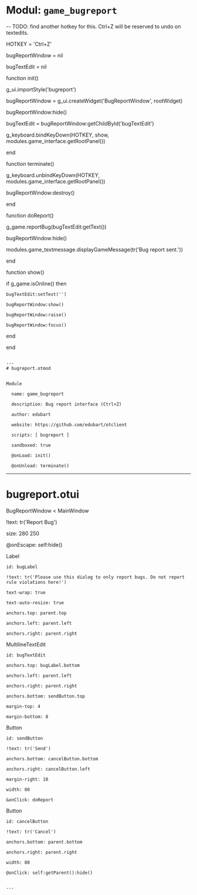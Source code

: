 # Modul: `game_bugreport`


-- TODO: find another hotkey for this. Ctrl+Z will be reserved to undo on textedits.

HOTKEY = 'Ctrl+Z'

bugReportWindow = nil

bugTextEdit = nil

function init()

  g_ui.importStyle('bugreport')

  bugReportWindow = g_ui.createWidget('BugReportWindow', rootWidget)

  bugReportWindow:hide()

  bugTextEdit = bugReportWindow:getChildById('bugTextEdit')

  g_keyboard.bindKeyDown(HOTKEY, show, modules.game_interface.getRootPanel())

end

function terminate()

  g_keyboard.unbindKeyDown(HOTKEY, modules.game_interface.getRootPanel())

  bugReportWindow:destroy()

end

function doReport()

  g_game.reportBug(bugTextEdit:getText())

  bugReportWindow:hide()

  modules.game_textmessage.displayGameMessage(tr('Bug report sent.'))

end

function show()

  if g_game.isOnline() then

    bugTextEdit:setText('')

    bugReportWindow:show()

    bugReportWindow:raise()

    bugReportWindow:focus()

  end

end

```

---
# bugreport.otmod


Module

  name: game_bugreport

  description: Bug report interface (Ctrl+Z)

  author: edubart

  website: https://github.com/edubart/otclient

  scripts: [ bugreport ]

  sandboxed: true

  @onLoad: init()

  @onUnload: terminate()

```

---
# bugreport.otui


BugReportWindow < MainWindow

  !text: tr('Report Bug')

  size: 280 250

  @onEscape: self:hide()

  Label

    id: bugLabel

    !text: tr('Please use this dialog to only report bugs. Do not report rule violations here!')

    text-wrap: true

    text-auto-resize: true

    anchors.top: parent.top

    anchors.left: parent.left

    anchors.right: parent.right

  MultilineTextEdit

    id: bugTextEdit

    anchors.top: bugLabel.bottom

    anchors.left: parent.left

    anchors.right: parent.right

    anchors.bottom: sendButton.top

    margin-top: 4

    margin-bottom: 8

  Button

    id: sendButton

    !text: tr('Send')

    anchors.bottom: cancelButton.bottom

    anchors.right: cancelButton.left

    margin-right: 10

    width: 80

    &onClick: doReport

  Button

    id: cancelButton

    !text: tr('Cancel')

    anchors.bottom: parent.bottom

    anchors.right: parent.right

    width: 80

    @onClick: self:getParent():hide()

```

---
